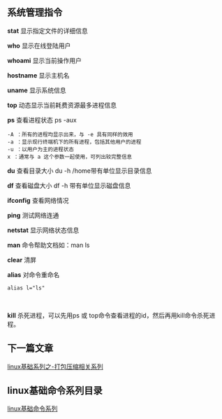 ## 系统管理指令<br/>

**stat**  显示指定文件的详细信息<br/>

**who**   显示在线登陆用户<br/>

**whoami** 显示当前操作用户 <br/>

**hostname**  显示主机名 <br/>

**uname**  显示系统信息<br/>

**top**  动态显示当前耗费资源最多进程信息<br/>

**ps**  查看进程状态 ps -aux<br/>
```
-A ：所有的进程均显示出来，与 -e 具有同样的效用
-a ：显示现行终端机下的所有进程，包括其他用户的进程
-u ：以用户为主的进程状态
x ：通常与 a 这个参数一起使用，可列出较完整信息

```

**du**  查看目录大小 du -h /home带有单位显示目录信息<br/>

**df**  查看磁盘大小 df -h 带有单位显示磁盘信息<br/>

**ifconfig**  查看网络情况<br/>

**ping**  测试网络连通 <br/>

**netstat**  显示网络状态信息<br/>

**man**  命令帮助文档如：man ls<br/>

**clear**  清屏<br/>

**alias**  对命令重命名 <br/>
```
alias l="ls" 
``` 
<br/>

**kill**   杀死进程，可以先用ps 或 top命令查看进程的id，然后再用kill命令杀死进程。<br/>


## 下一篇文章
<a href='https://github.com/MarsPen/-notes-summary/blob/master/linux/compression.md'>linux基础系列之-打包压缩相关系列</a>

## linux基础命令系列目录
<a href='https://github.com/MarsPen/-notes-summary/blob/master/linux/index.md'>linux基础命令系列</a>